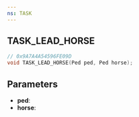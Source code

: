```yaml
---
ns: TASK
---
```

## TASK_LEAD_HORSE

```c
// 0x9A7A4A54596FE09D
void TASK_LEAD_HORSE(Ped ped, Ped horse);
```

## Parameters
* **ped**:
* **horse**:
